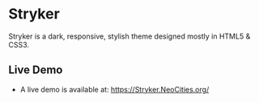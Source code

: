 # Stryker
 Stryker is a dark, responsive, stylish theme designed mostly in HTML5 &amp; CSS3.
 
## Live Demo
* A live demo is available at: https://Stryker.NeoCities.org/
